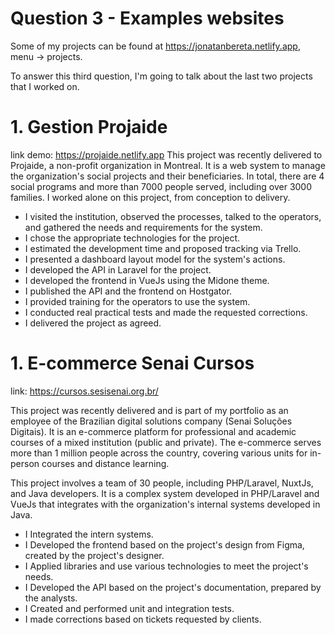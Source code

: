 # Question 3 - Examples websites

Some of my projects can be found at https://jonatanbereta.netlify.app, menu -> projects.

To answer this third question, I'm going to talk about the last two projects that I worked on.

# 1. Gestion Projaide
link demo: https://projaide.netlify.app
This project was recently delivered to Projaide, a non-profit organization in Montreal. It is a web system to manage the organization's social projects and their beneficiaries. In total, there are 4 social programs and more than 7000 people served, including over 3000 families.
I worked alone on this project, from conception to delivery.

- I visited the institution, observed the processes, talked to the operators, and gathered the needs and requirements for the system.
- I chose the appropriate technologies for the project.
- I estimated the development time and proposed tracking via Trello.
- I presented a dashboard layout model for the system's actions.
- I developed the API in Laravel for the project.
- I developed the frontend in VueJs using the Midone theme.
- I published the API and the frontend on Hostgator.
- I provided training for the operators to use the system.
- I conducted real practical tests and made the requested corrections.
- I delivered the project as agreed.

# 1. E-commerce Senai Cursos
link: https://cursos.sesisenai.org.br/

This project was recently delivered and is part of my portfolio as an employee of the Brazilian digital solutions company (Senai Soluções Digitais). It is an e-commerce platform for professional and academic courses of a mixed institution (public and private). The e-commerce serves more than 1 million people across the country, covering various units for in-person courses and distance learning.

This project involves a team of 30 people, including PHP/Laravel, NuxtJs, and Java developers.
It is a complex system developed in PHP/Laravel and VueJs that integrates with the organization's internal systems developed in Java.

- I Integrated the intern systems.
- I Developed the frontend based on the project's design from Figma, created by the project's designer.
- I Applied libraries and use various technologies to meet the project's needs.
- I Developed the API based on the project's documentation, prepared by the analysts.
- I Created and performed unit and integration tests.
- I made corrections based on tickets requested by clients.



